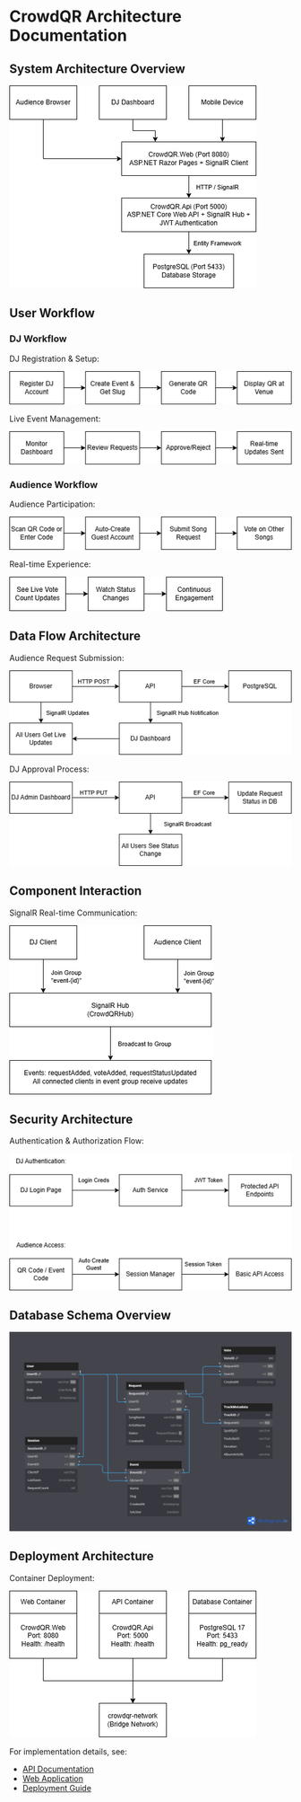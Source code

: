 # CrowdQR Architecture Documentation

## System Architecture Overview

![System Architecture Diagram](SystemArchitectureOverview.png)

## User Workflow

### DJ Workflow

DJ Registration & Setup:

![DJ Registration & Setup Diagram](DJRegistrationWorkflow.png)

Live Event Management:

![Live Event Management Diagram](LiveEventManagement.png)

### Audience Workflow

Audience Participation:

![Audience Participation Diagram](AudienceParticipation.png)

Real-time Experience:

![Real-time Experience Diagram](RealTimeExperience.png)

## Data Flow Architecture

Audience Request Submission:

![Audience Request Submission Diagram](DataFlow_AudienceRequest.png)

DJ Approval Process:

![DJ Approval Process Diagram](DataFlow_DJApproval.png)

## Component Interaction

SignalR Real-time Communication:

![SignalR Real-time Communication Diagram](SignalR.png)

## Security Architecture

Authentication & Authorization Flow:

![Authentication & Authorization Flow Diagram](Authentication_Authorization.png)

## Database Schema Overview

![Database Schema Overview Diagram](erd/erd.png)

## Deployment Architecture

Container Deployment:

![Container Deployment Diagram](ContainerDeployment.png)

For implementation details, see:

- [API Documentation](../src/CrowdQR.Api/)
- [Web Application](../src/CrowdQR.Web/)  
- [Deployment Guide](../deploy/README.md)